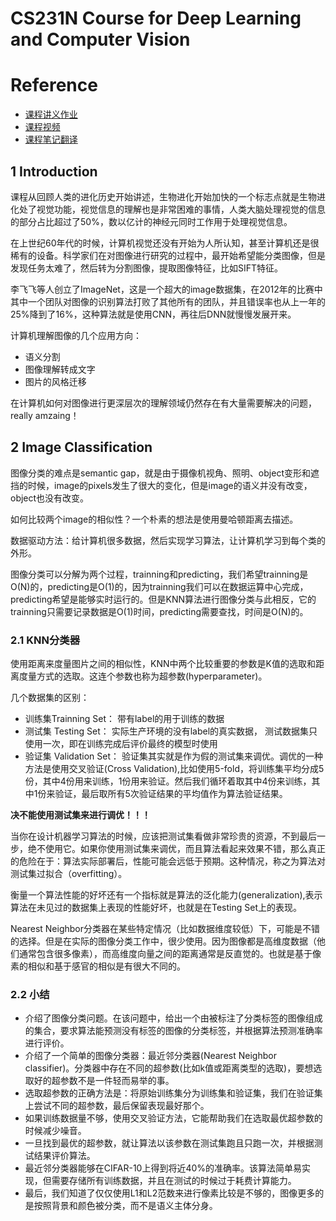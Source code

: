 # CS231N Course for Deep Learning and Computer Vision
# Reference
- [课程讲义作业](http://vision.stanford.edu/teaching/cs231n/syllabus.html)
- [课程视频](https://space.bilibili.com/216720985/channel/detail?cid=32406)
- [课程笔记翻译](https://zhuanlan.zhihu.com/p/21930884)

## 1 Introduction
课程从回顾人类的进化历史开始讲述，生物进化开始加快的一个标志点就是生物进化处了视觉功能，视觉信息的理解也是非常困难的事情，人类大脑处理视觉的信息的部分占比超过了50%，数以亿计的神经元同时工作用于处理视觉信息。

在上世纪60年代的时候，计算机视觉还没有开始为人所认知，甚至计算机还是很稀有的设备。科学家们在对图像进行研究的过程中，最开始希望能分类图像，但是发现任务太难了，然后转为分割图像，提取图像特征，比如SIFT特征。

李飞飞等人创立了ImageNet，这是一个超大的image数据集，在2012年的比赛中其中一个团队对图像的识别算法打败了其他所有的团队，并且错误率也从上一年的25%降到了16%，这种算法就是使用CNN，再往后DNN就慢慢发展开来。

计算机理解图像的几个应用方向：

- 语义分割
- 图像理解转成文字
- 图片的风格迁移

在计算机如何对图像进行更深层次的理解领域仍然存在有大量需要解决的问题，really amzaing！

## 2 Image Classification
图像分类的难点是semantic gap，就是由于摄像机视角、照明、object变形和遮挡的时候，image的pixels发生了很大的变化，但是image的语义并没有改变，object也没有改变。

如何比较两个image的相似性？一个朴素的想法是使用曼哈顿距离去描述。

数据驱动方法：给计算机很多数据，然后实现学习算法，让计算机学习到每个类的外形。

图像分类可以分解为两个过程，trainning和predicting，我们希望trainning是O(N)的，predicting是O(1)的，因为trainning我们可以在数据运算中心完成，predicting希望是能够实时运行的。但是KNN算法进行图像分类与此相反，它的trainning只需要记录数据是O(1)时间，predicting需要查找，时间是O(N)的。

### 2.1 KNN分类器
使用距离来度量图片之间的相似性，KNN中两个比较重要的参数是K值的选取和距离度量方式的选取。这连个参数也称为超参数(hyperparameter)。

几个数据集的区别：

- 训练集Trainning Set：
带有label的用于训练的数据
- 测试集 Testing Set：
实际生产环境的没有label的真实数据， 测试数据集只使用一次，即在训练完成后评价最终的模型时使用
- 验证集 Validation Set：
验证集其实就是作为假的测试集来调优。调优的一种方法是使用交叉验证(Cross Validation),比如使用5-fold，将训练集平均分成5份，其中4份用来训练，1份用来验证。然后我们循环着取其中4份来训练，其中1份来验证，最后取所有5次验证结果的平均值作为算法验证结果。

**决不能使用测试集来进行调优！！！**

当你在设计机器学习算法的时候，应该把测试集看做非常珍贵的资源，不到最后一步，绝不使用它。如果你使用测试集来调优，而且算法看起来效果不错，那么真正的危险在于：算法实际部署后，性能可能会远低于预期。这种情况，称之为算法对测试集过拟合（overfitting）。

衡量一个算法性能的好坏还有一个指标就是算法的泛化能力(generalization),表示算法在未见过的数据集上表现的性能好坏，也就是在Testing Set上的表现。

Nearest Neighbor分类器在某些特定情况（比如数据维度较低）下，可能是不错的选择。但是在实际的图像分类工作中，很少使用。因为图像都是高维度数据（他们通常包含很多像素），而高维度向量之间的距离通常是反直觉的。也就是基于像素的相似和基于感官的相似是有很大不同的。
### 2.2 小结
- 介绍了图像分类问题。在该问题中，给出一个由被标注了分类标签的图像组成的集合，要求算法能预测没有标签的图像的分类标签，并根据算法预测准确率进行评价。
- 介绍了一个简单的图像分类器：最近邻分类器(Nearest Neighbor classifier)。分类器中存在不同的超参数(比如k值或距离类型的选取)，要想选取好的超参数不是一件轻而易举的事。
- 选取超参数的正确方法是：将原始训练集分为训练集和验证集，我们在验证集上尝试不同的超参数，最后保留表现最好那个。
- 如果训练数据量不够，使用交叉验证方法，它能帮助我们在选取最优超参数的时候减少噪音。
- 一旦找到最优的超参数，就让算法以该参数在测试集跑且只跑一次，并根据测试结果评价算法。
- 最近邻分类器能够在CIFAR-10上得到将近40%的准确率。该算法简单易实现，但需要存储所有训练数据，并且在测试的时候过于耗费计算能力。
- 最后，我们知道了仅仅使用L1和L2范数来进行像素比较是不够的，图像更多的是按照背景和颜色被分类，而不是语义主体分身。
